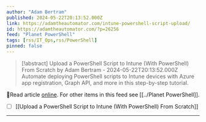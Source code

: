 ```yaml
---
author: "Adam Bertram"
published: 2024-05-22T20:13:52.000Z
link: https://adamtheautomator.com/intune-powershell-script-upload/
id: https://adamtheautomator.com/?p=26256
feed: "Planet PowerShell"
tags: [rss/IT_Ops,rss/PowerShell]
pinned: false
---
```

> [!abstract] Upload a PowerShell Script to Intune (With PowerShell) From Scratch by Adam Bertram - 2024-05-22T20:13:52.000Z
> Automate deploying PowerShell scripts to Intune devices with Azure app registration, Graph API, and more in this step-by-step tutorial.

🔗Read article [online](https://adamtheautomator.com/intune-powershell-script-upload/). For other items in this feed see [[../Planet PowerShell]].

- [ ] [[Upload a PowerShell Script to Intune (With PowerShell) From Scratch]]
- - -

